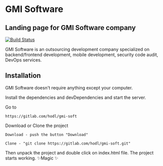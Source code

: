 # GMI Software
## Landing page for GMI Software company

[![Build Status](https://travis-ci.org/joemccann/dillinger.svg?branch=master)](https://travis-ci.org/joemccann/dillinger)

GMI Software is an outsourcing development company specialized on backend/frontend development, mobile development, security code audit, DevOps services.

## Installation

GMI Software doesn't require anything except your computer.

Install the dependencies and devDependencies and start the server.

Go to
```
https://gitlab.com/hodl/gmi-soft
```

Download or Clone the project
```
Download - push the button "Download"

Clone - "git clone https://gitlab.com/hodl/gmi-soft.git"
```

Then unpack the project and double click on index.html file.
The project starts working.  ✨Magic ✨





